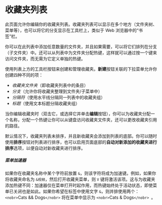# 收藏夹列表

此页面允许你编辑你的收藏夹列表。收藏夹列表可以显示在多个地方（文件夹树、菜单等），也可以将它的分支显示在工具栏上，类似于 Web 浏览器中的“书签”栏。

你可以在此列表中添加任意数量的文件夹，并且如果需要，可以将它们排列在分支（子文件夹）中。还可以从列表中为文件夹分配热键，这样就可以通过按一个键来访问文件夹，而无需为它定义单独的热键。

使用列表上方的工具栏按钮来创建和管理收藏夹。**新建**按钮关联的下拉菜单允许你创建四种不同的项：

- *收藏夹文件夹*（即收藏夹列表中的条目）
- *分支*（允许你将收藏夹整理到文件夹/子菜单中）
- *分隔符*（使用水平线分隔同一列表中的收藏夹组）
- *标题*（使用文本标题分隔收藏夹组）

当你编辑收藏夹时（双击它，或选择它并单击**编辑**按钮），你可以为收藏夹分配一个名称，分配一个热键让你可以从键盘访问收藏夹文件夹，还可以更改收藏夹引用的路径。

默认情况下，收藏夹列表未排序，并且新收藏夹会添加到列表的底部。你可以随时使用**排序**按钮对列表进行排序，也可以启用页面底部的**自动对新添加的收藏夹进行排序**选项，以便自动对新收藏夹进行排序。

##### 菜单加速器

如果你在收藏夹名称中某个字符前放置 `&`，则该字符将成为加速键。例如，如果你将收藏夹命名为 `&视频`，然后打开收藏夹菜单，则 `V` 键将激活该项。这与为收藏夹添加热键不同：加速器仅在菜单打开时起作用，而热键始终处于活动状态，即使菜单已关闭也是如此。如果你希望在标签中使用文字 `&`，则并排使用两个：`<nobr>`Cats && Dogs`</nobr>` 将在菜单中显示为 `<nobr>`Cats & Dogs`</nobr> `。